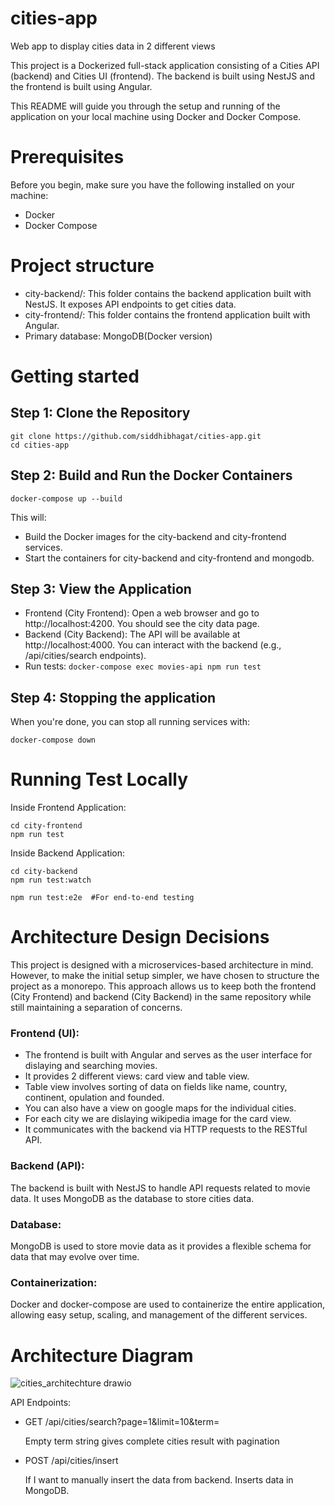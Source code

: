 # cities-app
Web app to display cities data in 2 different views

This project is a Dockerized full-stack application consisting of a Cities API (backend) and Cities UI (frontend). The backend is built using NestJS and the frontend is built using Angular.

This README will guide you through the setup and running of the application on your local machine using Docker and Docker Compose.

# Prerequisites
Before you begin, make sure you have the following installed on your machine:

- Docker
- Docker Compose

# Project structure
- city-backend/: This folder contains the backend application built with NestJS. It exposes API endpoints to get cities data. 
- city-frontend/: This folder contains the frontend application built with Angular.
- Primary database: MongoDB(Docker version)

# Getting started
## Step 1: Clone the Repository
```
git clone https://github.com/siddhibhagat/cities-app.git
cd cities-app
```

## Step 2: Build and Run the Docker Containers
```
docker-compose up --build
```
This will:
- Build the Docker images for the city-backend and city-frontend services.
- Start the containers for city-backend and city-frontend and mongodb.
## Step 3: View the Application
- Frontend (City Frontend): Open a web browser and go to http://localhost:4200. You should see the city data page.
- Backend (City Backend): The API will be available at http://localhost:4000. You can interact with the backend (e.g., /api/cities/search endpoints).
- Run tests: ```docker-compose exec movies-api npm run test```
## Step 4: Stopping the application
When you're done, you can stop all running services with:

```
docker-compose down
```

# Running Test Locally
Inside Frontend Application:
```
cd city-frontend
npm run test
```
Inside Backend Application:
```
cd city-backend
npm run test:watch
```

```
npm run test:e2e  #For end-to-end testing
```
# Architecture Design Decisions
This project is designed with a microservices-based architecture in mind. However, to make the initial setup simpler, we have chosen to structure the project as a monorepo. This approach allows us to keep both the frontend (City Frontend) and backend (City Backend) in the same repository while still maintaining a separation of concerns.

### Frontend (UI):

- The frontend is built with Angular and serves as the user interface for dislaying and searching movies.
- It provides 2 different views: card view and table view.
- Table view involves sorting of data on fields like name, country, continent, opulation and founded.
- You can also have a view on google maps for the individual cities.
- For each city we are dislaying wikipedia image for the card view.
- It communicates with the backend via HTTP requests to the RESTful API.
### Backend (API):

The backend is built with NestJS to handle API requests related to movie data.
It uses MongoDB as the database to store cities data.
### Database:

MongoDB is used to store movie data as it provides a flexible schema for data that may evolve over time.
### Containerization:

Docker and docker-compose are used to containerize the entire application, allowing easy setup, scaling, and management of the different services.

# Architecture Diagram
![cities_architechture drawio](https://github.com/user-attachments/assets/0e044972-7c81-46de-922c-b6d3f6c07ff1)


API Endpoints:
- GET /api/cities/search?page=1&limit=10&term=
  
  Empty term string gives complete cities result with pagination
  
- POST /api/cities/insert
  
  If I want to manually insert the data from backend. Inserts data in MongoDB.




